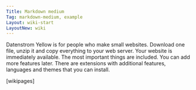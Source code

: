 ```yaml
---
Title: Markdown medium
Tag: markdown-medium, example
Layout: wiki-start
LayoutNew: wiki
---
```

Datenstrom Yellow is for people who make small websites. Download one file, unzip it and copy everything to your web server. Your website is immediately available. The most important things are included. You can add more features later. There are extensions with additional features, languages and themes that you can install. 

[wikipages]
